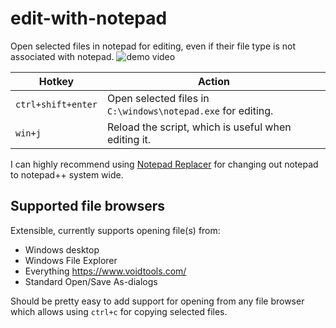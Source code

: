 # edit-with-notepad
Open selected files in notepad for editing, even if their file type is not associated with notepad.
![demo video](https://user-images.githubusercontent.com/651644/72284378-22a16c80-3641-11ea-9290-5f7e36eb8d7e.gif)

| Hotkey  | Action |
| ------- | ------ |
| `ctrl+shift+enter` | Open selected files in `C:\windows\notepad.exe` for editing. |
| `win+j`            | Reload the script, which is useful when editing it. |

I can highly recommend using [Notepad Replacer](https://www.binaryfortress.com/NotepadReplacer/)
for changing out notepad to notepad++ system wide.

## Supported file browsers
Extensible, currently supports opening file(s) from:
* Windows desktop
* Windows File Explorer
* Everything https://www.voidtools.com/
* Standard Open/Save As-dialogs

Should be pretty easy to add support for opening from any file browser which allows using `ctrl+c` for copying selected files.
